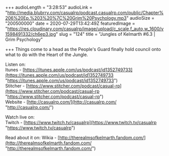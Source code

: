 +++
audioLength = "3:28:53"
audioLink = "http://media.blubrry.com/casualrp/podcast.casualrp.com/public/Chapter%206%20Ep.%203%20%7C%20Grim%20Psychology.mp3"
audioSize = "200500000"
date = 2020-07-29T13:42:49Z
featuredImage = "https://res.cloudinary.com/casualrp/image/upload/c_scale,f_auto,w_1600/v1598491332/ch6ep3.jpg"
slug = "124"
title = "Jungles of Kelmarth #6.3 | Grim Psychology"

+++
Things come to a head as the People's Guard finally hold council onto what to do with the Heart of the Jungle.

Listen on:   
 Itunes - [https://itunes.apple.com/us/podcast/id1352749733](https://itunes.apple.com/us/podcast/id1352749733 "https://itunes.apple.com/us/podcast/id1352749733")   
 Stitcher - [https://www.stitcher.com/podcast/casual-rp](https://www.stitcher.com/podcast/casual-rp "https://www.stitcher.com/podcast/casual-rp")   
 Website - [http://casualrp.com/](http://casualrp.com/ "http://casualrp.com/")

Watch live on:   
 Twitch - [https://www.twitch.tv/casualrp](https://www.twitch.tv/casualrp "https://www.twitch.tv/casualrp")

Read about it on: Wikia - [http://therealmsofkelmarth.fandom.com/](http://therealmsofkelmarth.fandom.com/ "http://therealmsofkelmarth.fandom.com/")